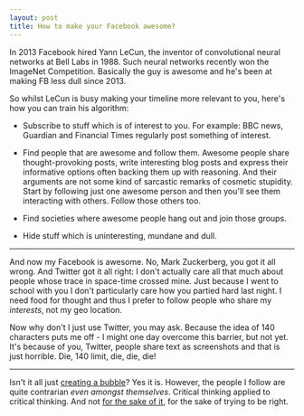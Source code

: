 ```yaml
---
layout: post
title: How to make your Facebook awesome?
---
```


In 2013 Facebook hired Yann LeCun, the inventor of convolutional neural
networks at Bell Labs in 1988. Such neural networks recently won the ImageNet
Competition. Basically the guy is awesome and he's been at making FB less dull
since 2013.

So whilst LeCun is busy making your timeline more relevant to you, here's how
you can train his algorithm:

* Subscribe to stuff which is of interest to you. For example: BBC news,
Guardian and Financial Times regularly post something of interest.

* Find people that are awesome and follow them. Awesome people share
thought-provoking posts, write interesting blog posts and express their
informative options often backing them up with reasoning. And their arguments
are not some kind of sarcastic remarks of cosmetic stupidity. Start by
following just one awesome person and then you'll see them interacting with
others. Follow those others too.

* Find societies where awesome people hang out and join those groups.

* Hide stuff which is uninteresting, mundane and dull.

------------

And now my Facebook is awesome. No, Mark Zuckerberg, you got it all wrong. And
Twitter got it all right: I don't actually care all that much about people
whose trace in space-time crossed mine. Just because I went to school with you
I don't particularly care how you partied hard last night. I need food for
thought and thus I prefer to follow people who share my *interests*, not my
geo location.

Now why don't I just use Twitter, you may ask. Because the idea of 140
characters puts me off - I might one day overcome this barrier, but not yet.
It's because of you, Twitter, people share text as screenshots and that is
just horrible. Die, 140 limit, die, die, die!


--------

Isn't it all just [creating a bubble][bubble]? Yes it is. However, the people
I follow are quite contrarian *even amongst themselves*. Critical thinking
applied to critical thinking. And not [for the sake of it][sake], for the sake
of trying to be right.

[bubble]: http://econlog.econlib.org/archives/2013/04/make_your_own_b.html
[sake]: http://lesswrong.com/lw/2pv/intellectual_hipsters_and_metacontrarianism/
